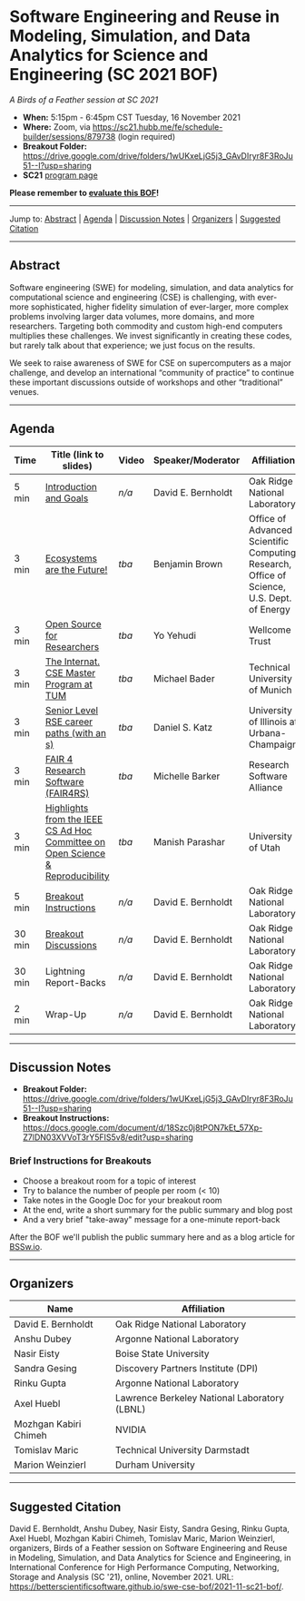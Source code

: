 # Software Engineering and Reuse in Modeling, Simulation, and Data Analytics for Science and Engineering (SC 2021 BOF)

<!-- Before the event -->
*A Birds of a Feather session at SC 2021*

* **When:** 5:15pm - 6:45pm CST Tuesday, 16 November 2021
* **Where:** Zoom, via <https://sc21.hubb.me/fe/schedule-builder/sessions/879738> (login required)
* **Breakout Folder:** <https://drive.google.com/drive/folders/1wUKxeLjG5j3_GAvDIryr8F3RoJu51--I?usp=sharing>
* **SC21** [program page](https://sc21.supercomputing.org/presentation/?id=bof157&sess=sess399)

**Please remember to [evaluate this BOF](https://submissions.supercomputing.org/?page=SessionEval&new_year=sc21&id=sess399)!**

<!-- After the event
*A Birds of a Feather session at SC 2021, on Tuesday, 16 November 2021*
-->

---

Jump to: [Abstract](#abstract) \| [Agenda](#agenda) \| [Discussion Notes](#discussion-notes) \| [Organizers](#organizers) \|  [Suggested Citation](#suggested-citation)

---

## Abstract

Software engineering (SWE) for modeling, simulation, and data analytics for computational science and engineering (CSE) is challenging, with ever-more sophisticated, higher fidelity simulation of ever-larger, more complex problems involving larger data volumes, more domains, and more researchers. Targeting both commodity and custom high-end computers multiplies these challenges. We invest significantly in creating these codes, but rarely talk about that experience; we just focus on the results.

We seek to raise awareness of SWE for CSE on supercomputers as a major challenge, and develop an international “community of practice” to continue these important discussions outside of workshops and other “traditional” venues.

---

## Agenda

<!-- **Subject to change.** -->

Time | Title (link to slides) | Video | Speaker/Moderator | Affiliation
-----|------------------------|-------|-------------------|------------
5 min | [Introduction and Goals](00-bernholdt-intro.pdf) | *n/a* | David E. Bernholdt | Oak Ridge National Laboratory
3 min | [Ecosystems are the Future!](01-brown-ecosystems.pdf) | *tba* | Benjamin Brown | Office of Advanced Scientific Computing Research, Office of Science, U.S. Dept. of Energy
3 min | [Open Source for Researchers](https://doi.org/10.5281/zenodo.5655022) | *tba* | Yo Yehudi | Wellcome Trust
3 min | [The Internat. CSE Master Program at TUM](03-bader-masterprogram.pdf) | *tba* | Michael Bader | Technical University of Munich
3 min | [Senior Level RSE career paths (with an s)](04-katz-seniorrse.pdf) | *tba* | Daniel S. Katz | University of Illinois at Urbana-Champaign
3 min | [FAIR 4 Research Software (FAIR4RS)](05-barker-fair4rs.pdf) | *tba* | Michelle Barker | Research Software Alliance
3 min | [Highlights from the IEEE CS Ad Hoc Committee on Open Science & Reproducibility](06-parashar-openscience.pdf) | *tba* | Manish Parashar | University of Utah
5 min | [Breakout Instructions](07-breakout-instructions.pdf) | *n/a* | David E. Bernholdt | Oak Ridge National Laboratory
30 min | [Breakout Discussions](#discussion-notes) | *n/a* | David E. Bernholdt | Oak Ridge National Laboratory
30 min | Lightning Report-Backs | *n/a* | David E. Bernholdt | Oak Ridge National Laboratory
2 min | Wrap-Up | *n/a* | David E. Bernholdt | Oak Ridge National Laboratory

---
<!-- Before the event -->
## Discussion Notes

* **Breakout Folder:** <https://drive.google.com/drive/folders/1wUKxeLjG5j3_GAvDIryr8F3RoJu51--I?usp=sharing>
* **Breakout Instructions:** <https://docs.google.com/document/d/18Szc0j8tPON7kEt_57Xp-Z7lDN03XVVoT3rY5FIS5v8/edit?usp=sharing>

### Brief Instructions for Breakouts

* Choose a breakout room for a topic of interest
* Try to balance the number of people per room (< 10)
* Take notes in the Google Doc for your breakout room
* At the end, write a short summary for the public summary and blog post
* And a very brief "take-away" message for a one-minute report-back

After the BOF we'll publish the public summary here and as a blog article for [BSSw.io](https://bssw.io).

<!-- After the event 
## [Discussion Notes](bof-notes.md)
-->

---
## Organizers

Name | Affiliation
-----|------------
David E. Bernholdt | Oak Ridge National Laboratory
Anshu Dubey | Argonne National Laboratory
Nasir Eisty | Boise State University
Sandra Gesing | Discovery Partners Institute (DPI)
Rinku Gupta | Argonne National Laboratory
Axel Huebl | Lawrence Berkeley National Laboratory (LBNL)
Mozhgan Kabiri Chimeh | NVIDIA
Tomislav Maric | Technical University Darmstadt
Marion Weinzierl | Durham University

---
## Suggested Citation

David E. Bernholdt,
Anshu Dubey,
Nasir Eisty,
Sandra Gesing,
Rinku Gupta,
Axel Huebl,
Mozhgan Kabiri Chimeh,
Tomislav Maric,
Marion Weinzierl,
organizers, Birds of a Feather session on
Software Engineering and Reuse in Modeling, Simulation, and Data
Analytics for Science and Engineering, in International Conference for
High Performance Computing, Networking, Storage and Analysis (SC '21),
online, November 2021. URL:
<https://betterscientificsoftware.github.io/swe-cse-bof/2021-11-sc21-bof/>.